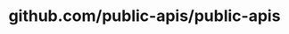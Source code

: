 ---
layout: post
title: github.com/public-apis/public-apis
categories: link
tags: [انگلیسی, برنامه‌نویسی]
---